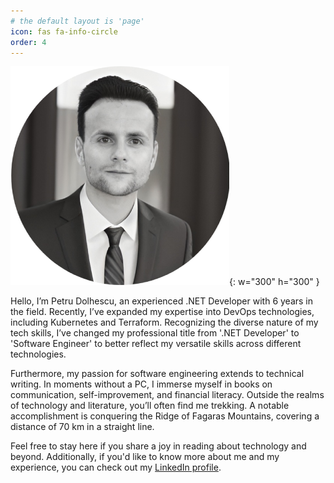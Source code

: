 ```yaml
---
# the default layout is 'page'
icon: fas fa-info-circle
order: 4
---
```

![Petru Dolhescu](/assets/img/PetruDolhescu.png){: w="300" h="300" }


Hello, I’m Petru Dolhescu, an experienced .NET Developer with 6 years in the field. Recently, I’ve expanded my expertise into DevOps technologies, including Kubernetes and Terraform. Recognizing the diverse nature of my tech skills, I’ve changed my professional title from '.NET Developer' to 'Software Engineer' to better reflect my versatile skills across different technologies.

Furthermore, my passion for software engineering extends to technical writing. In moments without a PC, I immerse myself in books on communication, self-improvement, and financial literacy. Outside the realms of technology and literature, you’ll often find me trekking. A notable accomplishment is conquering the Ridge of Fagaras Mountains, covering a distance of 70 km in a straight line.

Feel free to stay here if you share a joy in reading about technology and beyond. Additionally, if you'd like to know more about me and my experience, you can check out my [LinkedIn profile](https://www.linkedin.com/in/petrudolhescu).
